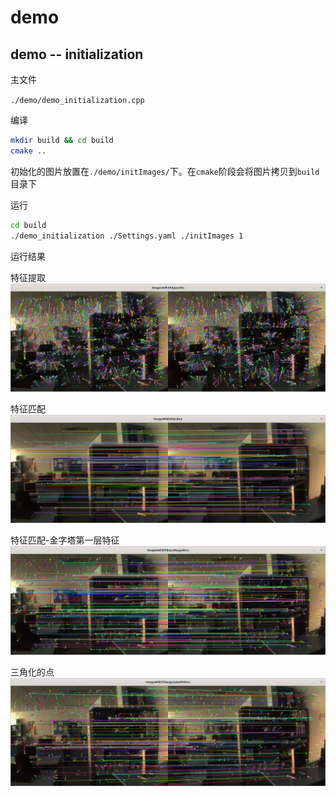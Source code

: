 # demo

## demo -- initialization

主文件

`./demo/demo_initialization.cpp`

编译

```bash
mkdir build && cd build
cmake ..
```

初始化的图片放置在`./demo/initImages/`下。在`cmake`阶段会将图片拷贝到`build`目录下

运行

```bash
cd build
./demo_initialization ./Settings.yaml ./initImages 1
```

运行结果

特征提取
![特征提取](./docs/init/01-features.png)

特征匹配
![特征匹配](./docs/init/02-matches.png)

特征匹配-金字塔第一层特征
![特征匹配-金字塔第一层特征](./docs/init/03-matchesWithFinestFeatures.png)

三角化的点
![三角化的点](./docs/init/04-finestFeaturesWithTriangulated.png)